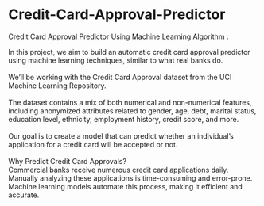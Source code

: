 # Credit-Card-Approval-Predictor
Credit Card Approval Predictor Using Machine Learning Algorithm : <br>

In this project, we aim to build an automatic credit card approval predictor using machine learning techniques, similar to what real banks do. <br>
<br>
We’ll be working with the Credit Card Approval dataset from the UCI Machine Learning Repository. <br>
<br>
The dataset contains a mix of both numerical and non-numerical features, including anonymized attributes related to gender, age, debt, marital status, education level, ethnicity, employment history, credit score, and more. <br>
<br>
Our goal is to create a model that can predict whether an individual’s application for a credit card will be accepted or not. <br>
<br>
Why Predict Credit Card Approvals? <br>
Commercial banks receive numerous credit card applications daily.<br>
Manually analyzing these applications is time-consuming and error-prone.<br>
Machine learning models automate this process, making it efficient and accurate.<br>
